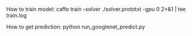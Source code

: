 How to train model:
caffe train -solver ./solver.prototxt -gpu 0 2>&1 | tee train.log

How to get prediction:
python run_googlenet_predict.py
